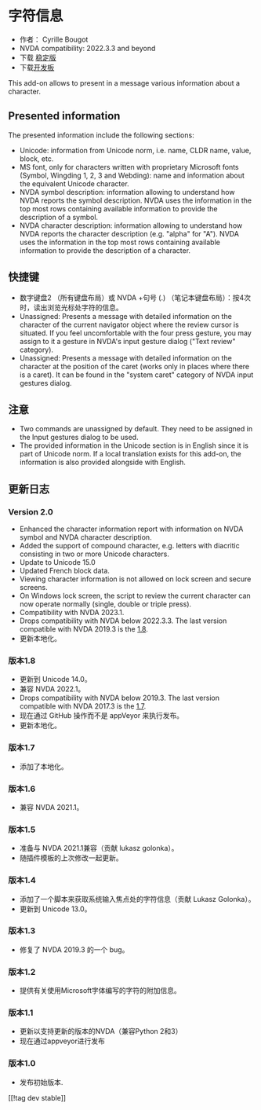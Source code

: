 # 字符信息 #

* 作者： Cyrille Bougot
* NVDA compatibility: 2022.3.3 and beyond
* 下载 [稳定版][1]
* 下载[开发板][2]

This add-on allows to present in a message various information about a
character.

## Presented information

The presented information include the following sections:

* Unicode: information from Unicode norm, i.e. name, CLDR name, value,
  block, etc.
* MS font, only for characters written with proprietary Microsoft fonts
  (Symbol, Wingding 1, 2, 3 and Webding): name and information about the
  equivalent Unicode character.
* NVDA symbol description: information allowing to understand how NVDA
  reports the symbol description. NVDA uses the information in the top most
  rows containing available information to provide the description of a
  symbol.
* NVDA character description: information allowing to understand how NVDA
  reports the character description (e.g. "alpha" for "A"). NVDA uses the
  information in the top most rows containing available information to
  provide the description of a character.


## 快捷键

* 数字键盘2 （所有键盘布局）或 NVDA +句号 (.) （笔记本键盘布局）：按4次时，读出浏览光标处字符的信息。
* Unassigned: Presents a message with detailed information on the character
  of the current navigator object where the review cursor is situated. If
  you feel uncomfortable with the four press gesture, you may assign to it a
  gesture in NVDA's input gesture dialog ("Text review" category).
* Unassigned: Presents a message with detailed information on the character
  at the position of the caret (works only in places where there is a
  caret). It can be found in the "system caret" category of NVDA input
  gestures dialog.

## 注意

* Two commands are unassigned by default. They need to be assigned in the
  Input gestures dialog to be used.
* The provided information in the Unicode section is in English since it is
  part of Unicode norm. If a local translation exists for this add-on, the
  information is also provided alongside with English.


## 更新日志

### Version 2.0


* Enhanced the character information report with information on NVDA symbol
  and NVDA character description.
* Added the support of compound character, e.g. letters with diacritic
  consisting in two or more Unicode characters.
* Update to Unicode 15.0
* Updated French block data.
* Viewing character information is not allowed on lock screen and secure
  screens.
* On Windows lock screen, the script to review the current character can now
  operate normally (single, double or triple press).
* Compatibility with NVDA 2023.1.
* Drops compatibility with NVDA below 2022.3.3. The last version compatible
  with NVDA 2019.3 is the [1.8][downloadVersion1.8].
* 更新本地化。

### 版本1.8

* 更新到 Unicode 14.0。
* 兼容 NVDA 2022.1。
* Drops compatibility with NVDA below 2019.3. The last version compatible
  with NVDA 2017.3 is the [1.7][downloadVersion1.7].
* 现在通过 GitHub 操作而不是 appVeyor 来执行发布。
* 更新本地化。

### 版本1.7

* 添加了本地化。

### 版本1.6

* 兼容 NVDA 2021.1。

### 版本1.5

* 准备与 NVDA 2021.1兼容（贡献 lukasz golonka）。
* 随插件模板的上次修改一起更新。

### 版本1.4

* 添加了一个脚本来获取系统输入焦点处的字符信息（贡献 Lukasz Golonka）。
* 更新到 Unicode 13.0。

### 版本1.3

* 修复了 NVDA 2019.3 的一个 bug。


### 版本1.2

* 提供有关使用Microsoft字体编写的字符的附加信息。


### 版本1.1

* 更新以支持更新的版本的NVDA（兼容Python 2和3）
* 现在通过appveyor进行发布


### 版本1.0

* 发布初始版本.

[[!tag dev stable]]

[1]: https://addons.nvda-project.org/files/get.php?file=chari

[2]: https://addons.nvda-project.org/files/get.php?file=chari-dev

[downloadVersion1.7]:
https://github.com/CyrilleB79/charInfo/releases/download/V1.7/charInfo-1.7.nvda-addon

[downloadVersion1.8]:
https://github.com/CyrilleB79/charInfo/releases/download/V1.8/charInfo-1.8.nvda-addon
